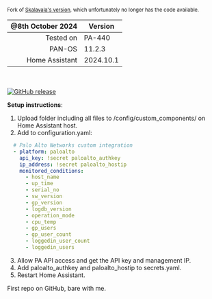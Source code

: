 <sub>Fork of [Skalavala's version](https://github.com/skalavala/mysmarthome), which unfortunately no longer has the code available.</sub>

| @8th October 2024 | Version |
|---------------:|----------|
| Tested on      |  PA-440 |
| PAN-OS         |  11.2.3 |
| Home Assistant | 2024.10.1 |

<br><br>
[![GitHub release](https://img.shields.io/github/release/FoUStep/ha-pan-customintegration.svg)](https://GitHub.com/FoUStep/a-pan-customintegration/releases/)

**Setup instructions**:
1. Upload folder including all files to /config/custom_components/ on Home Assistant host.
2. Add to configuration.yaml:
```yaml
  # Palo Alto Networks custom integration
  - platform: paloalto
    api_key: !secret paloalto_authkey
    ip_address: !secret paloalto_hostip
    monitored_conditions:
      - host_name
      - up_time
      - serial_no
      - sw_version
      - gp_version
      - logdb_version
      - operation_mode
      - cpu_temp
      - gp_users
      - gp_user_count
      - loggedin_user_count
      - loggedin_users
```
3. Allow PA API access and get the API key and management IP.
4. Add paloalto_authkey and paloalto_hostip to secrets.yaml.
5. Restart Home Assistant.


First repo on GitHub, bare with me.
